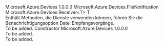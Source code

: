 <Type Name="FileNotificationReceiver&lt;T&gt;" FullName="Microsoft.Azure.Devices.FileNotificationReceiver&lt;T&gt;">
  <TypeSignature Language="C#" Value="public abstract class FileNotificationReceiver&lt;T&gt; : Microsoft.Azure.Devices.Receiver&lt;T&gt; where T : FileNotification" />
  <TypeSignature Language="ILAsm" Value=".class public auto ansi abstract beforefieldinit FileNotificationReceiver`1&lt;(class Microsoft.Azure.Devices.FileNotification) T&gt; extends Microsoft.Azure.Devices.Receiver`1&lt;!T&gt;" />
  <TypeSignature Language="DocId" Value="T:Microsoft.Azure.Devices.FileNotificationReceiver`1" />
  <TypeSignature Language="VB.NET" Value="Public MustInherit Class FileNotificationReceiver(Of T)&#xA;Inherits Receiver(Of T)" />
  <TypeSignature Language="F#" Value="type FileNotificationReceiver&lt;'T (requires 'T :&gt; FileNotification)&gt; = class&#xA;    inherit Receiver&lt;'T (requires 'T :&gt; FileNotification)&gt;" />
  <AssemblyInfo>
    <AssemblyName>Microsoft.Azure.Devices</AssemblyName>
    <AssemblyVersion>1.0.0.0</AssemblyVersion>
  </AssemblyInfo>
  <TypeParameters>
    <TypeParameter Name="T">
      <Constraints>
        <BaseTypeName>Microsoft.Azure.Devices.FileNotification</BaseTypeName>
      </Constraints>
    </TypeParameter>
  </TypeParameters>
  <Base>
    <BaseTypeName>Microsoft.Azure.Devices.Receiver&lt;T&gt;</BaseTypeName>
    <BaseTypeArguments>
      <BaseTypeArgument TypeParamName="T">T</BaseTypeArgument>
    </BaseTypeArguments>
  </Base>
  <Interfaces />
  <Docs>
    <typeparam name="T"></typeparam>
    <summary>
            Enthält Methoden, die Dienste verwenden können, führen Sie die Benachrichtigungsoption Datei Empfangsvorgänge.
            </summary>
    <remarks>To be added.</remarks>
  </Docs>
  <Members>
    <Member MemberName=".ctor">
      <MemberSignature Language="C#" Value="protected FileNotificationReceiver ();" />
      <MemberSignature Language="ILAsm" Value=".method familyhidebysig specialname rtspecialname instance void .ctor() cil managed" />
      <MemberSignature Language="DocId" Value="M:Microsoft.Azure.Devices.FileNotificationReceiver`1.#ctor" />
      <MemberSignature Language="VB.NET" Value="Protected Sub New ()" />
      <MemberType>Constructor</MemberType>
      <AssemblyInfo>
        <AssemblyName>Microsoft.Azure.Devices</AssemblyName>
        <AssemblyVersion>1.0.0.0</AssemblyVersion>
      </AssemblyInfo>
      <Parameters />
      <Docs>
        <summary>To be added.</summary>
        <remarks>To be added.</remarks>
      </Docs>
    </Member>
  </Members>
</Type>
